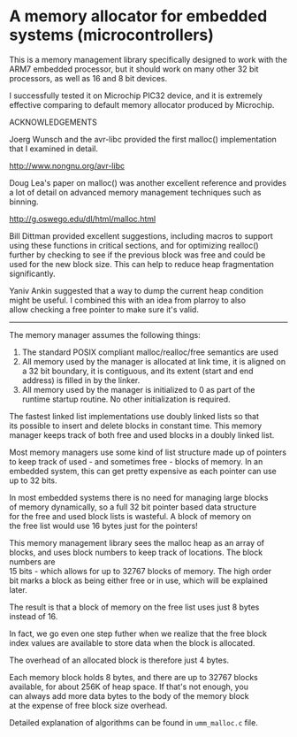 
A memory allocator for embedded systems (microcontrollers)
==========================================================

This is a memory management library specifically designed to work with the   
ARM7 embedded processor, but it should work on many other 32 bit processors, 
as well as 16 and 8 bit devices.

I successfully tested it on Microchip PIC32 device, and it is
extremely effective comparing to default memory allocator produced by Microchip.
                                                                             
ACKNOWLEDGEMENTS                                                             
                                                                             
Joerg Wunsch and the avr-libc provided the first malloc() implementation     
that I examined in detail.                                                   
                                                                             
http://www.nongnu.org/avr-libc                                               
                                                                             
Doug Lea's paper on malloc() was another excellent reference and provides    
a lot of detail on advanced memory management techniques such as binning.    
                                                                             
http://g.oswego.edu/dl/html/malloc.html                                      
                                                                             
Bill Dittman provided excellent suggestions, including macros to support     
using these functions in critical sections, and for optimizing realloc()     
further by checking to see if the previous block was free and could be       
used for the new block size. This can help to reduce heap fragmentation      
significantly.                                                               
                                                                             
Yaniv Ankin suggested that a way to dump the current heap condition          
might be useful. I combined this with an idea from plarroy to also           
allow checking a free pointer to make sure it's valid.                       

---------------------------------------------------------------

The memory manager assumes the following things:                           
                                                                           
1. The standard POSIX compliant malloc/realloc/free semantics are used     
2. All memory used by the manager is allocated at link time, it is aligned 
   on a 32 bit boundary, it is contiguous, and its extent (start and end   
   address) is filled in by the linker.                                    
3. All memory used by the manager is initialized to 0 as part of the       
   runtime startup routine. No other initialization is required.           
                                                                           
The fastest linked list implementations use doubly linked lists so that    
its possible to insert and delete blocks in constant time. This memory     
manager keeps track of both free and used blocks in a doubly linked list.  
                                                                           
Most memory managers use some kind of list structure made up of pointers   
to keep track of used - and sometimes free - blocks of memory. In an       
embedded system, this can get pretty expensive as each pointer can use     
up to 32 bits.                                                             
                                                                           
In most embedded systems there is no need for managing large blocks        
of memory dynamically, so a full 32 bit pointer based data structure       
for the free and used block lists is wasteful. A block of memory on        
the free list would use 16 bytes just for the pointers!                    
                                                                           
This memory management library sees the malloc heap as an array of blocks, 
and uses block numbers to keep track of locations. The block numbers are   
15 bits - which allows for up to 32767 blocks of memory. The high order    
bit marks a block as being either free or in use, which will be explained  
later.                                                                     
                                                                           
The result is that a block of memory on the free list uses just 8 bytes    
instead of 16.                                                             
                                                                           
In fact, we go even one step futher when we realize that the free block    
index values are available to store data when the block is allocated.      
                                                                           
The overhead of an allocated block is therefore just 4 bytes.              
                                                                           
Each memory block holds 8 bytes, and there are up to 32767 blocks          
available, for about 256K of heap space. If that's not enough, you         
can always add more data bytes to the body of the memory block             
at the expense of free block size overhead.                                
                                                                           
Detailed explanation of algorithms can be found in ```umm_malloc.c``` file.

